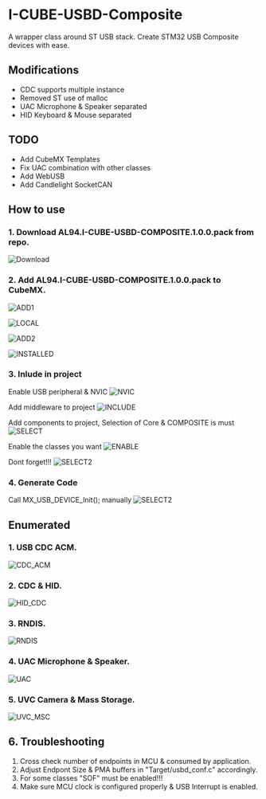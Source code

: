 # I-CUBE-USBD-Composite
A wrapper class around ST USB stack.
Create STM32 USB Composite devices with ease.
## Modifications
* CDC supports multiple instance
* Removed ST use of malloc
* UAC Microphone & Speaker separated
* HID Keyboard & Mouse separated

## TODO
* Add CubeMX Templates
* Fix UAC combination with other classes
* Add WebUSB
* Add Candlelight SocketCAN

## How to use
### 1. Download AL94.I-CUBE-USBD-COMPOSITE.1.0.0.pack from repo.
![Download](pics/USE/1.Download.PNG)

### 2. Add AL94.I-CUBE-USBD-COMPOSITE.1.0.0.pack to CubeMX.
![ADD1](pics/USE/2.ADD1.png)

![LOCAL](pics/USE/3.LOCAL.png)

![ADD2](pics/USE/4.ADD2.png)

![INSTALLED](pics/USE/5.installed.png)

### 3. Inlude in project
Enable USB peripheral & NVIC
![NVIC](pics/USE/6.NVIC.png)

Add middleware to project
![INCLUDE](pics/USE/7.INCLUDE.png)

Add components to project, Selection of Core & COMPOSITE is must
![SELECT](pics/USE/8.SELECT.png)

Enable the classes you want
![ENABLE](pics/USE/9.ENABLE.png)

Dont forget!!!
![SELECT2](pics/USE/10.SELECT2.png)

### 4. Generate Code
Call MX_USB_DEVICE_Init(); manually
![SELECT2](pics/USE/11.CALL.png)


## Enumerated
### 1. USB CDC ACM.
![CDC_ACM](pics/ENUM/CDC_ACM.PNG)

### 2. CDC & HID.
![HID_CDC](pics/ENUM/HID_CDC.PNG)

### 3. RNDIS.
![RNDIS](pics/ENUM/RNDIS.PNG)

### 4. UAC Microphone & Speaker.
![UAC](pics/ENUM/UAC.PNG)

### 5. UVC Camera & Mass Storage.
![UVC_MSC](pics/ENUM/UVC_MSC.PNG)

## 6. Troubleshooting
1. Cross check number of endpoints in MCU & consumed by application.
2. Adjust Endpont Size & PMA buffers in "Target/usbd_conf.c" accordingly.
3. For some classes "SOF" must be enabled!!!
4. Make sure MCU clock is configured properly & USB Interrupt is enabled.
